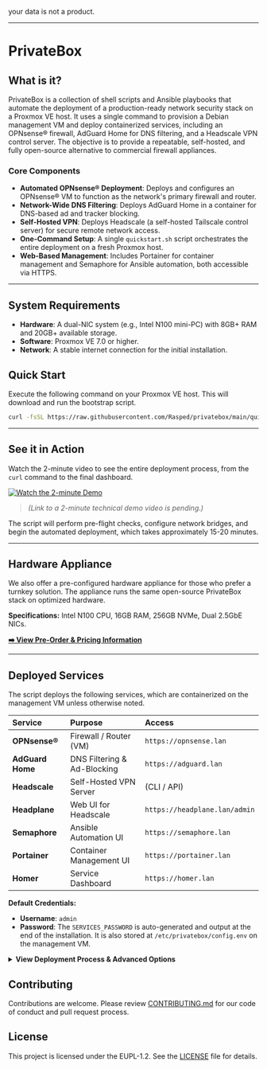 your data is not a product.

***

# PrivateBox

## What is it?

PrivateBox is a collection of shell scripts and Ansible playbooks that automate the deployment of a production-ready network security stack on a Proxmox VE host. It uses a single command to provision a Debian management VM and deploy containerized services, including an OPNsense® firewall, AdGuard Home for DNS filtering, and a Headscale VPN control server. The objective is to provide a repeatable, self-hosted, and fully open-source alternative to commercial firewall appliances.

### Core Components

-   **Automated OPNsense® Deployment**: Deploys and configures an OPNsense® VM to function as the network's primary firewall and router.
-   **Network-Wide DNS Filtering**: Deploys AdGuard Home in a container for DNS-based ad and tracker blocking.
-   **Self-Hosted VPN**: Deploys Headscale (a self-hosted Tailscale control server) for secure remote network access.
-   **One-Command Setup**: A single `quickstart.sh` script orchestrates the entire deployment on a fresh Proxmox host.
-   **Web-Based Management**: Includes Portainer for container management and Semaphore for Ansible automation, both accessible via HTTPS.

---

## System Requirements

-   **Hardware**: A dual-NIC system (e.g., Intel N100 mini-PC) with 8GB+ RAM and 20GB+ available storage.
-   **Software**: Proxmox VE 7.0 or higher.
-   **Network**: A stable internet connection for the initial installation.

## Quick Start

Execute the following command on your Proxmox VE host. This will download and run the bootstrap script.

```bash
curl -fsSL https://raw.githubusercontent.com/Rasped/privatebox/main/quickstart.sh | bash
```

---
## See it in Action

Watch the 2-minute video to see the entire deployment process, from the `curl` command to the final dashboard.

[![Watch the 2-minute Demo](https://privatebox.com/images/youtube-placeholder.jpg)](https://www.youtube.com/watch?v=dQw4w9WgXcQ)
> *(Link to a 2-minute technical demo video is pending.)*

The script will perform pre-flight checks, configure network bridges, and begin the automated deployment, which takes approximately 15-20 minutes.

---

## Hardware Appliance

We also offer a pre-configured hardware appliance for those who prefer a turnkey solution. The appliance runs the same open-source PrivateBox stack on optimized hardware.

**Specifications:** Intel N100 CPU, 16GB RAM, 256GB NVMe, Dual 2.5GbE NICs.

[**➡️ View Pre-Order & Pricing Information**](https://privatebox.com/preorder)

---

## Deployed Services

The script deploys the following services, which are containerized on the management VM unless otherwise noted.

| Service | Purpose | Access |
| :--- | :--- | :--- |
| **OPNsense®** | Firewall / Router (VM) | `https://opnsense.lan` |
| **AdGuard Home** | DNS Filtering & Ad-Blocking | `https://adguard.lan` |
| **Headscale** | Self-Hosted VPN Server | (CLI / API) |
| **Headplane** | Web UI for Headscale | `https://headplane.lan/admin` |
| **Semaphore** | Ansible Automation UI | `https://semaphore.lan` |
| **Portainer** | Container Management UI | `https://portainer.lan` |
| **Homer** | Service Dashboard | `https://homer.lan` |

**Default Credentials:**
-   **Username**: `admin`
-   **Password**: The `SERVICES_PASSWORD` is auto-generated and output at the end of the installation. It is also stored at `/etc/privatebox/config.env` on the management VM.

<details>
<summary><b>View Deployment Process & Advanced Options</b></summary>

### Deployment Architecture

The `quickstart.sh` script initiates a four-phase deployment:

1.  **Phase 1: Host Preparation**: Installs dependencies, configures Proxmox network bridges (`vmbr0` for WAN, `vmbr1` for LAN), and generates credentials and API tokens for automation.
2.  **Phase 2: VM Provisioning**: Downloads a Debian 13 cloud image and creates the core management VM using `cloud-init` to inject configuration, scripts, and credentials.
3.  **Phase 3: Guest Configuration**: Inside the VM, a script installs and configures the software stack, including Podman, Portainer, and a custom-built Semaphore image that includes Proxmox integration tools.
4.  **Phase 4: Service Orchestration**: The system uses its own Semaphore instance to bootstrap itself, creating the management project, inventories, and environments via its API. It then runs an orchestration script to deploy and configure OPNsense, AdGuard, and all other services in the correct dependency order.

### Installation Arguments

The `quickstart.sh` script accepts several arguments for testing and development.

```bash
# Download the script to review it first (recommended)
curl -fsSL https://raw.githubusercontent.com/Rasped/privatebox/main/quickstart.sh -o quickstart.sh

# Then run with arguments:
bash quickstart.sh --dry-run      # Run pre-flight checks without creating a VM.
bash quickstart.sh --branch develop # Use a specific git branch for deployment.
bash quickstart.sh --verbose      # Enable detailed script output.
bash quickstart.sh --help         # Display all available arguments.
```

</details>

## Contributing

Contributions are welcome. Please review [CONTRIBUTING.md](CONTRIBUTING.md) for our code of conduct and pull request process.

## License

This project is licensed under the EUPL-1.2. See the [LICENSE](LICENSE) file for details.